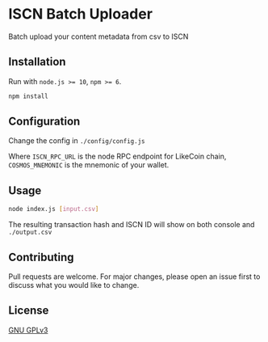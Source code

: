 # ISCN Batch Uploader

Batch upload your content metadata from csv to ISCN

## Installation

Run with `node.js >= 10`, `npm >= 6`.

```bash
npm install
```

## Configuration

Change the config in `./config/config.js`

Where `ISCN_RPC_URL` is the node RPC endpoint for LikeCoin chain, `COSMOS_MNEMONIC` is the mnemonic of your wallet.

## Usage

```bash
node index.js [input.csv]
```

The resulting transaction hash and ISCN ID will show on both console and `./output.csv`

## Contributing

Pull requests are welcome. For major changes, please open an issue first to discuss what you would like to change.

## License

[GNU GPLv3](https://choosealicense.com/licenses/gpl-3.0/)